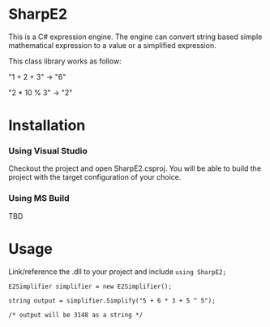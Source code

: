 # SharpE2
This is a C# expression engine. The engine can convert string based simple mathematical expression to a value or a simplified expression.

This class library works as follow:

"1 + 2 + 3" -> "6"

"2 * 10 % 3" -> "2"

# Installation
### Using Visual Studio
Checkout the project and open SharpE2.csproj. You will be able to build the project with the target configuration of your choice.

### Using MS Build
TBD

# Usage
Link/reference the .dll to your project and include `using SharpE2;`

```
E2Simplifier simplifier = new E2Simplifier();

string output = simplifier.Simplify("5 + 6 * 3 + 5 ^ 5");

/* output will be 3148 as a string */
```
